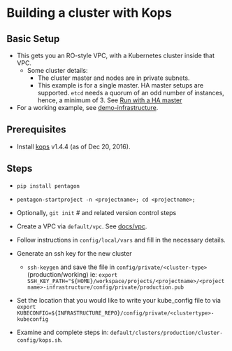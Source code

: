 # Building a cluster with Kops

## Basic Setup
* This gets you an RO-style VPC, with a Kubernetes cluster inside that VPC.
  * Some cluster details:
    * The cluster master and nodes are in private subnets.
    * This example is for a single master. HA master setups are supported. `etcd` needs a quorum of an odd number of instances, hence, a minimum of 3. See [Run with a HA master](https://github.com/kubernetes/kops/blob/master/README.md#other-interesting-modes)
* For a working example, see [demo-infrastructure](https://github.com/reactiveops/demo-infrastructure).

## Prerequisites

* Install [kops](https://github.com/kubernetes/kops) v1.4.4 (as of Dec 20, 2016).

## Steps

* `pip install pentagon`
* `pentagon-startproject -n <projectname>; cd <projectname>;`
* Optionally, `git init` # and related version control steps

* Create a VPC via `default/vpc`. See [docs/vpc](vpc.md).

* Follow instructions in `config/local/vars` and fill in the necessary details.

* Generate an ssh key for the new cluster
  * `ssh-keygen` and save the file in `config/private/<cluster-type>` (production/working)
  ie: `export SSH_KEY_PATH="${HOME}/workspace/projects/<projectname>/<projectname>-infrastructure/config/private/production.pub`
* Set the location that you would like to write your kube_config file to via `export KUBECONFIG=${INFRASTRUCTURE_REPO}/config/private/<clustertype>-kubeconfig`
* Examine and complete steps in: `default/clusters/production/cluster-config/kops.sh`. 
